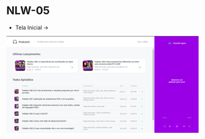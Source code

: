 # NLW-05

* Tela Inicial -> 

![Tela de inicio da Aplicação](https://github.com/JonathanAndrade19/NLW-05/blob/main/public/NLW5.png)

